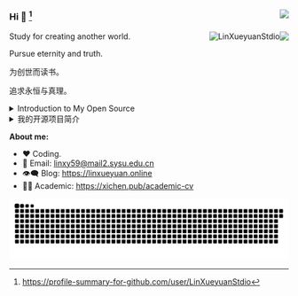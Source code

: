 ### Hi 👋  [^2]<img align="right" src="https://profile-counter.glitch.me/LinXueyuanStdio/count.svg" />
<img align="right" src="https://github-readme-stats.vercel.app/api?username=LinXueyuanStdio&show_icons=true&icon_color=805AD5&text_color=718096&bg_color=ffffff&hide_title=true&count_private=true" />

<p><img align="right" src="https://github-readme-streak-stats.herokuapp.com/?user=LinXueyuanStdio" alt="LinXueyuanStdio" /></p>

Study for creating another world.

Pursue eternity and truth.

为创世而读书。

追求永恒与真理。

<details>
<summary>Introduction to My Open Source</summary>

1. Math Formula OCR Series
  - [LaTeX_OCR](https://github.com/LinXueyuanStdio/LaTeX_OCR)
  - [LaTeX_OCR_PRO](https://github.com/LinXueyuanStdio/LaTeX_OCR_PRO)
  - [Data-for-LaTeX_OCR](https://github.com/LinXueyuanStdio/Data-for-LaTeX_OCR)

2. Android Architecture Series
  - [lifecycle-component](https://github.com/LinXueyuanStdio/lifecycle-component)
  - [DragBoardView](https://github.com/LinXueyuanStdio/DragBoardView)

3. AI Series
  - [PythonDataMining](https://github.com/LinXueyuanStdio/PythonDataMining)
  - [scRNN-seq](https://github.com/LinXueyuanStdio/scRNN-seq)
  - [Protease-target-prediction](https://github.com/LinXueyuanStdio/Protease-target-prediction)
  - [Silly-AI-learns-to-paint](https://github.com/LinXueyuanStdio/Silly-AI-learns-to-paint)

4. Android Project: TimeCat Series
  - [timecat](https://github.com/LinXueyuanStdio/timecat)
  - [TimeCatPluginManager](https://github.com/LinXueyuanStdio/TimeCatPluginManager)
  - [TimeCatShadow](https://github.com/LinXueyuanStdio/TimeCatShadow)
  - [TimeCatPlugin](https://github.com/LinXueyuanStdio/TimeCatPlugin)
  - [TimeCatPPA](https://github.com/LinXueyuanStdio/TimeCatPPA)
  - [module-book-reader](https://github.com/LinXueyuanStdio/module-book-reader)

</details>


<details>
<summary>我的开源项目简介</summary>
  
1.
  | 数学公式识别系列                                                            |        |
  | :-------------------------------------------------------------------------- | :----- |
  | [LaTeX_OCR](https://github.com/LinXueyuanStdio/LaTeX_OCR)                   | 第一版 |
  | [LaTeX_OCR_PRO](https://github.com/LinXueyuanStdio/LaTeX_OCR_PRO)           | 进阶版 |
  | [Data-for-LaTeX_OCR](https://github.com/LinXueyuanStdio/Data-for-LaTeX_OCR) | 数据   |

2.
  | Android 系列                                                                  |                    |
  | :---------------------------------------------------------------------------- | :----------------- |
  | [lifecycle-component](https://github.com/LinXueyuanStdio/lifecycle-component) | 一个组件化架构规范  |
  | [DragBoardView](https://github.com/LinXueyuanStdio/DragBoardView)             | Android 组件:看板  |
  | [MLang](https://github.com/LinXueyuanStdio/MLang)                             | Android 组件:国际化 |
  
3.
  | 人工智能系列                                                                                |                |
  | :------------------------------------------------------------------------------------------ | :------------- |
  | [PythonDataMining](https://github.com/LinXueyuanStdio/PythonDataMining)                     | 数据挖掘笔记   |
  | [scRNN-seq](https://github.com/LinXueyuanStdio/scRNN-seq)                                   | RNN序列预测    |
  | [Protease-target-prediction](https://github.com/LinXueyuanStdio/Protease-target-prediction) | 蛋白质靶标预测 |
  | [Silly-AI-learns-to-paint](https://github.com/LinXueyuanStdio/Silly-AI-learns-to-paint)     | 学画画的AI     |

4.

  | 个人项目：时光猫                                                                                                | 持续维护 6 年 +                        |                                                                                         |                                   |
  | :-------------------------------------------------------------------------------------------------------------- | :------------------------------------- | :-------------------------------------------------------------------------------------- | :-------------------------------- |
  | [timecat](https://github.com/LinXueyuanStdio/timecat)                                                           | 时光猫本体                             | [mempool](https://github.com/LinXueyuanStdio/mempool)                                   | 时光猫宿主壳，打包                |
  | [TimeCatPluginManager](https://github.com/LinXueyuanStdio/TimeCatPluginManager)                                 | 插件管理器                             | [TimeCatModule-Record](https://github.com/LinXueyuanStdio/TimeCatModule-Record)         | 时光猫组件 记录、提醒、习惯、目标 |
  | [TimeCatShadow](https://github.com/LinXueyuanStdio/TimeCatShadow)                                               | 插件框架                               | [TimeCatModule-Plugin](https://github.com/LinXueyuanStdio/TimeCatModule-Plugin)         | 时光猫组件 插件宿主               |
  | [TimeCatPlugin](https://github.com/LinXueyuanStdio/TimeCatPlugin)                                               | 插件仓库                               | [TimeCatModule-Git](https://github.com/LinXueyuanStdio/TimeCatModule-Git)               | 时光猫组件 git                    |
  | [TimeCatPlugin-module-color-reference](https://github.com/LinXueyuanStdio/TimeCatPlugin-module-color-reference) | 时光猫插件 颜色参考                   | [TimeCatModule-Map](https://github.com/LinXueyuanStdio/TimeCatModule-Map)               | 时光猫组件 地图                   |
  | [TimeCatPlugin-PictureBed-Github](https://github.com/LinXueyuanStdio/TimeCatPlugin-PictureBed-Github)           | 时光猫插件 github 图床插件             | [TimeCatModule-MPaaS](https://github.com/LinXueyuanStdio/TimeCatModule-MPaaS)           | 时光猫组件 MPaaS小程序            |
  | [TimeCatPlugin-Org](https://github.com/LinXueyuanStdio/TimeCatPlugin-Org)                                       | 时光猫插件 org                         | [TimeCatModule-BookReader](https://github.com/LinXueyuanStdio/TimeCatModule-BookReader) | 时光猫组件 小说阅读器             |
  | [TimeCatPlugin-ColorReference](https://github.com/LinXueyuanStdio/TimeCatPlugin-ColorReference)                 | 时光猫插件 颜色参考                    | [TimeCatModule-TimeTable](https://github.com/LinXueyuanStdio/TimeCatModule-TimeTable)   | 时光猫组件 时间表                 |
  | [TimeCatPlugin-PluginManager](https://github.com/LinXueyuanStdio/TimeCatPlugin-PluginManager)                   | 时光猫插件 插件管理，插件上传          | [TimeCatModule-AVG](https://github.com/LinXueyuanStdio/TimeCatModule-AVG)               | 时光猫组件 视觉小说引擎           |
  | [TimeCatPlugin-Read](https://github.com/LinXueyuanStdio/TimeCatPlugin-Read)                                     | 时光猫插件 读书                        | [TimeCatModule-File](https://github.com/LinXueyuanStdio/TimeCatModule-File)             | 时光猫组件 文件系统框架           |
  | [TimeCatPlugin-module-data](https://github.com/LinXueyuanStdio/TimeCatPlugin-module-data)                       | 时光猫插件：数据控制中心               | [TimeCatModule-About](https://github.com/LinXueyuanStdio/TimeCatModule-About)           | 时光猫组件 关于 欢迎              |
  | [TimeCatPluginTemplate](https://github.com/LinXueyuanStdio/TimeCatPluginTemplate)                               | 时光猫插件仓库模板                     | [TimeCatModule-Browser](https://github.com/LinXueyuanStdio/TimeCatModule-Browser)       | 时光猫组件 浏览器                 |
  | [TimeCatRepoTemplate](https://github.com/LinXueyuanStdio/TimeCatRepoTemplate)                                   | 时光猫仓库模板                         | [TimeCatModuleDebug](https://github.com/LinXueyuanStdio/TimeCatModuleDebug)             | 时光猫组件 打点上报、bugly        |
  | [TimeCatAppTemplate](https://github.com/LinXueyuanStdio/TimeCatAppTemplate)                                     | 时光猫app模板（组件变插件）            | [TimeCatModuleOnline](https://github.com/LinXueyuanStdio/TimeCatModuleOnline)           | 时光猫组件 在线服务               |
  | [TimeCatModuleTemplate](https://github.com/LinXueyuanStdio/TimeCatModuleTemplate)                               | 时光猫业务组件模板                     | [TimeCatMedia](https://github.com/LinXueyuanStdio/TimeCatMedia)                         | 时光猫媒体                        |
  | [TimeCatPPA](https://github.com/LinXueyuanStdio/TimeCatPPA)                                                     | Android 命令行软件包源托管仓库         | [TimeCatResource](https://github.com/LinXueyuanStdio/TimeCatResource)                   | 时光猫公共资源                    |
  | [TimeCatMaven](https://github.com/LinXueyuanStdio/TimeCatMaven)                                                 | 组件 Maven ARR 托管仓库                | [TimeCatThird](https://github.com/LinXueyuanStdio/TimeCatThird)                         | 时光猫第三方库兼容层              |
  | [TimeCatGradle](https://github.com/LinXueyuanStdio/TimeCatGradle)                                               | 时光猫的 gradle 构建脚本，统一配置     | [TimeCatDatabase](https://github.com/LinXueyuanStdio/TimeCatDatabase)                   | 时光猫数据库                      |
  | [TimeCatTrash](https://github.com/LinXueyuanStdio/TimeCatTrash)                                                 | 时光猫的垃圾桶                         | [TimeCatIdentity](https://github.com/LinXueyuanStdio/TimeCatIdentity)                   | 时光猫一致性                      |
  | [TimeCatRule](https://github.com/LinXueyuanStdio/TimeCatRule)                                                   | 时光猫项目规范                         | [TimeCatElement](https://github.com/LinXueyuanStdio/TimeCatElement)                     | 时光猫元素                        |
  | [TimeCatOSS](https://github.com/LinXueyuanStdio/TimeCatOSS)                                                     | 时光猫对象存储                         | [TimeCatComponents](https://github.com/LinXueyuanStdio/TimeCatComponents)               | 时光猫组件库                      |
  | [TimeCatAsset](https://github.com/LinXueyuanStdio/TimeCatAsset)                                                 | 时光猫静态资源，包括图片、视频、音频等 | [TimeCatLayout](https://github.com/LinXueyuanStdio/TimeCatLayout)                       | 时光猫布局                        |
  | [TimeCatSkin](https://github.com/LinXueyuanStdio/TimeCatSkin)                                                   | 时光猫皮肤托管仓库                     | [TimeCatPage](https://github.com/LinXueyuanStdio/TimeCatPage)                           | 时光猫页面                        |
  | [TimeCat-Vue](https://github.com/LinXueyuanStdio/TimeCat-Vue)                                                   | 时光猫前端                             | [TimeCatShowin](https://github.com/LinXueyuanStdio/TimeCatShowin)                       | 时光猫显示                        |
  | [TimeCatEngine](https://github.com/LinXueyuanStdio/TimeCatEngine)                                               | 时光猫云引擎                           | [TimeCatMiddle](https://github.com/LinXueyuanStdio/TimeCatMiddle)                       | 时光猫业务中间层                  |
  
  
</details>

**About me:**

- ❤️ Coding.
- 💬 Email: linxy59@mail2.sysu.edu.cn
- 👁‍🗨 Blog: https://linxueyuan.online
- 🧑‍🎓 Academic: https://xichen.pub/academic-cv
<!-- 
我的知识图谱论文+代码
  
  | 论文                                                          | 代码                                            | 会议/期刊 | 状态 | 任务 | 简介 |
  | :----------------------------------------------------------- | :----------------------------------------------- | :-----: | :-----: | :------ |:------ |
  | [TFLEX_thesis](https://github.com/LinXueyuanStdio/TFLEX_thsis) | [TFLEX](https://github.com/LinXueyuanStdio/TFLEX) | AAAI2023 | peer review | 时序知识图谱复杂逻辑推理 | 提出新任务：时序知识图谱上的复杂逻辑推理。推广FLEX到时序知识图谱上，能够处理包括 Before, After, Between 等的时序逻辑。 |
  | [FLEX_thesis](https://github.com/LinXueyuanStdio/FLEX_thsis) | [FLEX](https://github.com/LinXueyuanStdio/FLEX) | NIPS2022 | peer review | 知识图谱复杂逻辑推理 | Feature-Logic 嵌入框架，可以处理所有一阶逻辑，支持任意特征空间 |
  | [QubitE_thesis](https://github.com/LinXueyuanStdio/QubitE_thsis) | [QubitE](https://github.com/LinXueyuanStdio/QubitE) | Findings of NAACL2022 | accepted | 知识图谱补全 | 实体嵌入为量子位，关系嵌入为量子门，通过量子计算进行补全 |
  | [EchoEA_thesis](https://github.com/LinXueyuanStdio/EchoEA_thsis) | [EchoEA](https://github.com/LinXueyuanStdio/EchoEA) | TASLP | peer review | 知识图谱对齐 | Echo 网络，通过信息在实体和关系之间的回响，增强实体表示进行对齐 |
 -->
![Game[^1]](github-user-contribution.svg)

[^1]: _generated with [Platane/snk](https://github.com/Platane/snk)_

[^2]: <a href="https://profile-summary-for-github.com/user/LinXueyuanStdio">https://profile-summary-for-github.com/user/LinXueyuanStdio</a>
